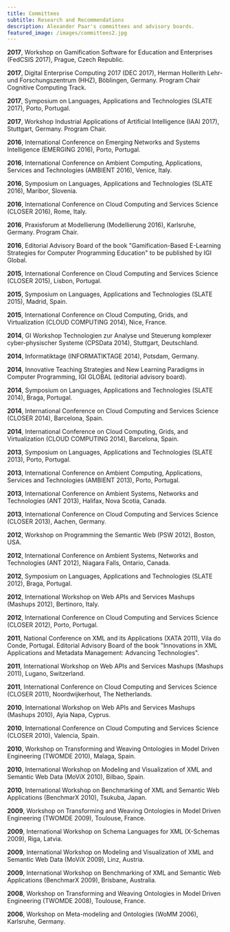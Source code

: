 ```yaml
---
title: Committees
subtitle: Research and Recommendations
description: Alexander Paar's committees and advisory boards.
featured_image: /images/committees2.jpg
---
```


**2017**, Workshop on Gamification Software for Education and Enterprises (FedCSIS 2017), Prague, Czech Republic.

**2017**, Digital Enterprise Computing 2017 (DEC 2017), Herman Hollerith Lehr- und Forschungszentrum (HHZ), Böblingen, Germany. Program Chair Cognitive Computing Track.

**2017**, Symposium on Languages, Applications and Technologies (SLATE 2017), Porto, Portugal.

**2017**, Workshop Industrial Applications of Artificial Intelligence (IAAI 2017), Stuttgart, Germany. Program Chair.

**2016**, International Conference on Emerging Networks and Systems Intelligence (EMERGING 2016), Porto, Portugal.

**2016**, International Conference on Ambient Computing, Applications, Services and Technologies (AMBIENT 2016), Venice, Italy.

**2016**, Symposium on Languages, Applications and Technologies (SLATE 2016), Maribor, Slovenia.

**2016**, International Conference on Cloud Computing and Services Science (CLOSER 2016), Rome, Italy.

**2016**, Praxisforum at Modellierung (Modellierung 2016), Karlsruhe, Germany. Program Chair.

**2016**, Editorial Advisory Board of the book "Gamification-Based E-Learning Strategies for Computer Programming Education" to be published by IGI Global.

**2015**, International Conference on Cloud Computing and Services Science (CLOSER 2015), Lisbon, Portugal.

**2015**, Symposium on Languages, Applications and Technologies (SLATE 2015), Madrid, Spain.

**2015**, International Conference on Cloud Computing, Grids, and Virtualization (CLOUD COMPUTING 2014), Nice, France.

**2014**, GI Workshop Technologien zur Analyse und Steuerung komplexer cyber-physischer Systeme (CPSData 2014), Stuttgart, Deutschland.

**2014**, Informatiktage (INFORMATIKTAGE 2014), Potsdam, Germany.

**2014**, Innovative Teaching Strategies and New Learning Paradigms in Computer Programming, IGI GLOBAL (editorial advisory board).

**2014**, Symposium on Languages, Applications and Technologies (SLATE 2014), Braga, Portugal.

**2014**, International Conference on Cloud Computing and Services Science (CLOSER 2014), Barcelona, Spain.

**2014**, International Conference on Cloud Computing, Grids, and Virtualization (CLOUD COMPUTING 2014), Barcelona, Spain.

**2013**, Symposium on Languages, Applications and Technologies (SLATE 2013), Porto, Portugal.

**2013**, International Conference on Ambient Computing, Applications, Services and Technologies (AMBIENT 2013), Porto, Portugal.

**2013**, International Conference on Ambient Systems, Networks and Technologies (ANT 2013), Halifax, Nova Scotia, Canada.

**2013**, International Conference on Cloud Computing and Services Science (CLOSER 2013), Aachen, Germany.

**2012**, Workshop on Programming the Semantic Web (PSW 2012), Boston, USA.

**2012**, International Conference on Ambient Systems, Networks and Technologies (ANT 2012), Niagara Falls, Ontario, Canada.

**2012**, Symposium on Languages, Applications and Technologies (SLATE 2012), Braga, Portugal.

**2012**, International Workshop on Web APIs and Services Mashups (Mashups 2012), Bertinoro, Italy.

**2012**, International Conference on Cloud Computing and Services Science (CLOSER 2012), Porto, Portugal.

**2011**, National Conference on XML and its Applications (XATA 2011), Vila do Conde, Portugal. Editorial Advisory Board of the book "Innovations in XML Applications and Metadata Management: Advancing Technologies".

**2011**, International Workshop on Web APIs and Services Mashups (Mashups 2011), Lugano, Switzerland.

**2011**, International Conference on Cloud Computing and Services Science (CLOSER 2011), Noordwijkerhout, The Netherlands.

**2010**, International Workshop on Web APIs and Services Mashups (Mashups 2010), Ayia Napa, Cyprus.

**2010**, International Conference on Cloud Computing and Services Science (CLOSER 2010), Valencia, Spain.

**2010**, Workshop on Transforming and Weaving Ontologies in Model Driven Engineering (TWOMDE 2010), Malaga, Spain.

**2010**, International Workshop on Modeling and Visualization of XML and Semantic Web Data (MoViX 2010), Bilbao, Spain.

**2010**, International Workshop on Benchmarking of XML and Semantic Web Applications (BenchmarX 2010), Tsukuba, Japan.

**2009**, Workshop on Transforming and Weaving Ontologies in Model Driven Engineering (TWOMDE 2009), Toulouse, France.

**2009**, International Workshop on Schema Languages for XML (X-Schemas 2009), Riga, Latvia.

**2009**, International Workshop on Modeling and Visualization of XML and Semantic Web Data (MoViX 2009), Linz, Austria.

**2009**, International Workshop on Benchmarking of XML and Semantic Web Applications (BenchmarX 2009), Brisbane, Australia.

**2008**, Workshop on Transforming and Weaving Ontologies in Model Driven Engineering (TWOMDE 2008), Toulouse, France.

**2006**, Workshop on Meta-modeling and Ontologies (WoMM 2006), Karlsruhe, Germany.
